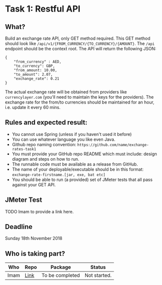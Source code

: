# Task 1: Restful API

## What?
Build an exchange rate API, only GET method required. This GET method should look like `/api/v1/{FROM_CURRENCY/{TO_CURRENCY}/{AMOUNT}`. 
The `/api` endpoint should be the context root. 
The API will return the following JSON:

    {
        "from_currency" : AED,
        "to_currency": GBP,
        "from_amount: 10.00,
        "to_amount": 2.07,
        "exchange_rate": 0.21
    }

The actual exchange rate will be obtained from providers like `currencylayer.com` (you'll need to maintain the keys for the providers).
The exchange rate for the from/to currencies should be maintained for an hour, i.e. update it every 60 mins.

## Rules and expected result:
* You cannot use Spring (unless if you haven't used it before)
* You can use whatever language you like even Java.
* Github repo naming convention: `https://github.com/name/exchange-rates-task1`
* You must provide your GitHub repo README which must include: design diagram and steps on how to run.
* The runnable code must be available as a release from GitHub.
* The name of your deployable/executable should be in this format:  `exchange-rate-firstname.[jar, exe, bat etc]`
* You should be able to run (a provided) set of JMeter tests that all pass against your GET API.

## JMeter Test
TODO Imam to provide a link here.

## Deadline
Sunday 18th November 2018

## Who is taking part?
| Who | Repo | Package |Status|
|-----|------|---------|------|
|Imam | [Link](https://github.com/imamchishty/exchange-rates-task1)| To be completed| Not started.|

